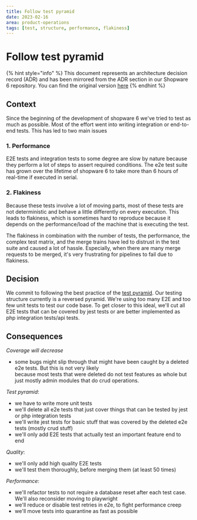 ```yaml
---
title: Follow test pyramid
date: 2023-02-16
area: product-operations
tags: [test, structure, performance, flakiness]
---
```


# Follow test pyramid

{% hint style="info" %}
This document represents an architecture decision record (ADR) and has been mirrored from the ADR section in our Shopware 6 repository.
You can find the original version [here](https://github.com/shopware/platform/blob/trunk/adr/2023-02-13-follow-test-pyramid.md)
{% endhint %}

## Context

Since the beginning of the development of shopware 6 we've tried to test as much as possible. Most of the effort went
into writing integration or end-to-end tests. This has led to two main issues

### 1. Performance

E2E tests and integration tests to some degree are slow by nature because they perform a lot of steps to assert 
required conditions. The e2e test suite has grown over the lifetime of shopware 6 to take more than 6 hours of real-time
if executed in serial.

### 2. Flakiness 

Because these tests involve a lot of moving parts, most of these tests are not deterministic and behave a little differently
on every execution. This leads to flakiness, which is sometimes hard to reproduce because it depends on the 
performance/load of the machine that is executing the test.

The flakiness in combination with the number of tests, the performance, the complex test matrix, and the merge trains have 
led to distrust in the test suite and caused a lot of hassle. Especially, when there are many merge requests to be merged,
it's very frustrating for pipelines to fail due to flakiness.

## Decision

We commit to following the best practice of the [test pyramid]. Our testing structure currently is a reversed pyramid. We're using too many
E2E and too few unit tests to test our code base. To get closer to this ideal, we'll cut all E2E tests that can be covered by jest
tests or are better implemented as php integration tests/api tests.

## Consequences

*Coverage will decrease*

- some bugs might slip through that might have been caught by a deleted e2e tests. But this is not very likely  
  because most tests that were deleted do not test features as whole but just mostly admin modules that do crud operations.

*Test pyramid*:
- we have to write more unit tests
- we'll delete all e2e tests that just cover things that can be tested by jest or php integration tests
- we'll write jest tests for basic stuff that was covered by the deleted e2e tests (mostly crud stuff)
- we'll only add E2E tests that actually test an important feature end to end

*Quality*:
- we'll only add high quality E2E tests
- we'll test them thoroughly, before merging them (at least 50 times) 

*Performance*:
- we'll refactor tests to not require a database reset after each test case. We'll also reconsider moving to playwright
- we'll reduce or disable test retries in e2e, to fight performance creep
- we'll move tests into quarantine as fast as possible


[test pyramid]: https://martinfowler.com/articles/practical-test-pyramid.html
